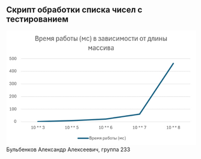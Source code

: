 ## Скрипт обработки списка чисел с тестированием
![Моя картинка](https://github.com/alex-bul/tphse2/blob/master/speed_result.jpg?raw=true)
Бульбенков Александр Алексеевич, группа 233
